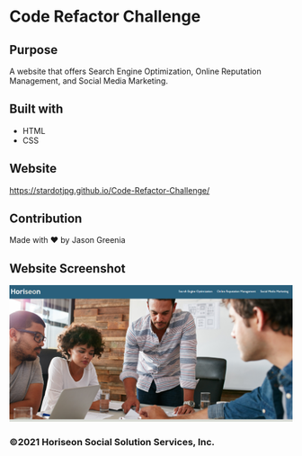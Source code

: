 # Code Refactor Challenge

## Purpose
A website that offers Search Engine Optimization, Online Reputation Management, and Social Media Marketing.

## Built with
* HTML
* CSS

## Website
https://stardotjpg.github.io/Code-Refactor-Challenge/

## Contribution
Made with ❤️ by Jason Greenia

## Website Screenshot
![Website Screenshot](/screenshot.png?raw=true)

### ©️2021 Horiseon Social Solution Services, Inc.
